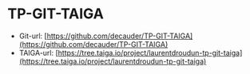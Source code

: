 # TP-GIT-TAIGA

  * Git-url: [https://github.com/decauder/TP-GIT-TAIGA](https://github.com/decauder/TP-GIT-TAIGA)
  * TAIGA-url: [https://tree.taiga.io/project/laurentdroudun-tp-git-taiga](https://tree.taiga.io/project/laurentdroudun-tp-git-taiga)
